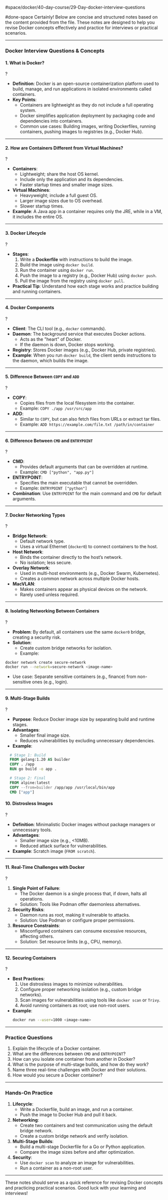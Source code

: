 
#space/docker/40-day-course/29-Day-docker-interview-questions  

#done-space
Certainly! Below are concise and structured notes based on the content provided from the file. These notes are designed to help you revise Docker concepts effectively and practice for interviews or practical scenarios.

---

### **Docker Interview Questions & Concepts**

#### **1. What is Docker?**
?
- **Definition**: Docker is an open-source containerization platform used to build, manage, and run applications in isolated environments called containers.
- **Key Points**:
  - Containers are lightweight as they do not include a full operating system.
  - Docker simplifies application deployment by packaging code and dependencies into containers.
  - Common use cases: Building images, writing Dockerfiles, running containers, pushing images to registries (e.g., Docker Hub).
<!--SR:!2025-05-06,1,170-->

---

#### **2. How are Containers Different from Virtual Machines?**
?
- **Containers**:
  - Lightweight; share the host OS kernel.
  - Include only the application and its dependencies.
  - Faster startup times and smaller image sizes.
- **Virtual Machines**:
  - Heavyweight; include a full guest OS.
  - Larger image sizes due to OS overhead.
  - Slower startup times.
- **Example**: A Java app in a container requires only the JRE, while in a VM, it includes the entire OS.
<!--SR:!2025-05-06,1,170-->

---

#### **3. Docker Lifecycle**
?
- **Stages**:
  1. Write a **Dockerfile** with instructions to build the image.
  2. Build the image using `docker build`.
  3. Run the container using `docker run`.
  4. Push the image to a registry (e.g., Docker Hub) using `docker push`.
  5. Pull the image from the registry using `docker pull`.
- **Practical Tip**: Understand how each stage works and practice building and running containers.
<!--SR:!2025-05-06,1,130-->

---

#### **4. Docker Components**
?
- **Client**: The CLI tool (e.g., `docker` commands).
- **Daemon**: The background service that executes Docker actions.
  - Acts as the "heart" of Docker.
  - If the daemon is down, Docker stops working.
- **Registry**: Stores Docker images (e.g., Docker Hub, private registries).
- **Example**: When you run `docker build`, the client sends instructions to the daemon, which builds the image.
<!--SR:!2025-05-06,1,170-->

---

#### **5. Difference Between `COPY` and `ADD`**
?
- **COPY**:
  - Copies files from the local filesystem into the container.
  - Example: `COPY ./app /usr/src/app`
- **ADD**:
  - Similar to `COPY`, but can also fetch files from URLs or extract tar files.
  - Example: `ADD https://example.com/file.txt /path/in/container`
<!--SR:!2025-05-06,1,150-->

---

#### **6. Difference Between `CMD` and `ENTRYPOINT`**
?
- **CMD**:
  - Provides default arguments that can be overridden at runtime.
  - Example: `CMD ["python", "app.py"]`
- **ENTRYPOINT**:
  - Specifies the main executable that cannot be overridden.
  - Example: `ENTRYPOINT ["python"]`
- **Combination**: Use `ENTRYPOINT` for the main command and `CMD` for default arguments.
<!--SR:!2025-05-06,1,150-->

---

#### **7. Docker Networking Types**
?
- **Bridge Network**:
  - Default network type.
  - Uses a virtual Ethernet (`docker0`) to connect containers to the host.
- **Host Network**:
  - Binds the container directly to the host’s network.
  - No isolation; less secure.
- **Overlay Network**:
  - Used in multi-host environments (e.g., Docker Swarm, Kubernetes).
  - Creates a common network across multiple Docker hosts.
- **MacVLAN**:
  - Makes containers appear as physical devices on the network.
  - Rarely used unless required.
<!--SR:!2025-05-06,1,230-->

---

#### **8. Isolating Networking Between Containers**
?
- **Problem**: By default, all containers use the same `docker0` bridge, creating a security risk.
- **Solution**:
  - Create custom bridge networks for isolation.
  - Example:
```bash
docker network create secure-network
docker run --network=secure-network <image-name>
```
  - Use case: Separate sensitive containers (e.g., finance) from non-sensitive ones (e.g., login).
<!--SR:!2025-05-06,1,150-->

---

#### **9. Multi-Stage Builds**
?
- **Purpose**: Reduce Docker image size by separating build and runtime stages.
- **Advantages**:
  - Smaller final image size.
  - Reduces vulnerabilities by excluding unnecessary dependencies.
- **Example**:
```dockerfile
  # Stage 1: Build
  FROM golang:1.20 AS builder
  COPY . /app
  RUN go build -o app .

  # Stage 2: Final
  FROM alpine:latest
  COPY --from=builder /app/app /usr/local/bin/app
  CMD ["app"]
```
<!--SR:!2025-05-06,1,250-->

 

#### **10. Distrosless Images**
?
- **Definition**: Minimalistic Docker images without package managers or unnecessary tools.
- **Advantages**:
  - Smaller image size (e.g., <10MB).
  - Reduced attack surface for vulnerabilities.
- **Example**: Scratch image (`FROM scratch`).
<!--SR:!2025-05-06,1,130-->

---

#### **11. Real-Time Challenges with Docker**
?
1. **Single Point of Failure**:
   - The Docker daemon is a single process that, if down, halts all operations.
   - Solution: Tools like Podman offer daemonless alternatives.
2. **Security Risks**:
   - Daemon runs as root, making it vulnerable to attacks.
   - Solution: Use Podman or configure proper permissions.
3. **Resource Constraints**:
   - Misconfigured containers can consume excessive resources, affecting others.
   - Solution: Set resource limits (e.g., CPU, memory).
<!--SR:!2025-05-06,1,130-->

---

#### **12. Securing Containers**
?
- **Best Practices**:
  1. Use distrosless images to minimize vulnerabilities.
  2. Configure proper networking isolation (e.g., custom bridge networks).
  3. Scan images for vulnerabilities using tools like `docker scan` or `Trivy`.
  4. Avoid running containers as root; use non-root users.
- **Example**:
  ```bash
  docker run --user=1000 <image-name>
  ```
<!--SR:!2025-05-06,1,230-->

---

### **Practice Questions**
1. Explain the lifecycle of a Docker container.
2. What are the differences between `CMD` and `ENTRYPOINT`?
3. How can you isolate one container from another in Docker?
4. What is the purpose of multi-stage builds, and how do they work?
5. Name three real-time challenges with Docker and their solutions.
6. How would you secure a Docker container?

---

### **Hands-On Practice**
1. **Lifecycle**:
   - Write a Dockerfile, build an image, and run a container.
   - Push the image to Docker Hub and pull it back.
2. **Networking**:
   - Create two containers and test communication using the default bridge network.
   - Create a custom bridge network and verify isolation.
3. **Multi-Stage Builds**:
   - Build a multi-stage Dockerfile for a Go or Python application.
   - Compare the image sizes before and after optimization.
4. **Security**:
   - Use `docker scan` to analyze an image for vulnerabilities.
   - Run a container as a non-root user.

---

These notes should serve as a quick reference for revising Docker concepts and practicing practical scenarios. Good luck with your learning and interviews!



 